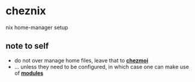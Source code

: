 # cheznix
nix home-manager setup

## note to self
- do not over manage home files,
  leave that to [**chezmoi**](https://github.com/bryango/cheznous)
- ... unless they need to be configured,
  in which case one can make use of [**modules**](./modules/)
